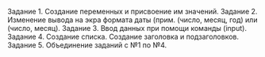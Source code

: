 Задание 1. Создание переменных и присвоение им значений.
Задание 2. Изменение вывода на экра формата даты (прим. (число, месяц, год) или (число, месяц).
Задание 3. Ввод данных при помощи команды (input).
Задание 4. Создание списка. Создание заголовка и подзаголовков. 
Задание 5. Объединение заданий с №1 по №4.
